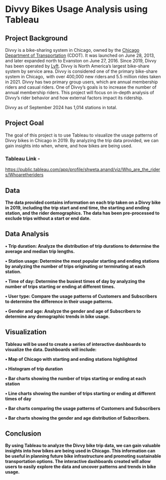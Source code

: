 # Divvy Bikes Usage Analysis using Tableau</p>

## Project Background

Divvy is a bike-sharing system in Chicago, owned by the [Chicago Department of Transportation](http://www.cityofchicago.org/city/en/depts/cdot.html) (CDOT). It was launched on June 28, 2013, and later expanded north to Evanston on June 27, 2016. Since 2019, Divvy has been operated by [Lyft](https://www.lyft.com/). Divvy is North America’s largest bike-share system by service area. Divvy is considered one of the primary bike-share system in Chicago,  with over 400,000 new riders and 5.5 million rides taken in 2021.  Divvy has two primary group users, which are annual membership riders and casual riders. One of Divvy’s goals is to increase the number of annual membership riders. This project will focus on in-depth analysis of Divvy’s rider behavior and how external factors impact its ridership.

Divvy as of September 2024 has 1,014 stations in total.

## Project Goal

The goal of this project is to use Tableau to visualize the usage patterns of Divvy bikes in Chicago in 2019. By analyzing the trip data provided, we can gain insights into when, where, and how bikes are being used.

### Tableau Link - 
  https://public.tableau.com/app/profile/shweta.anand/viz/Who_are_the_riders/Whoaretheriders
<b>

## Data

The data provided contains information on each trip taken on a Divvy bike in 2019, including the trip start and end time, the starting and ending station, and the rider demographics. The data has been pre-processed to exclude trips without a start or end date.

## Data Analysis

• Trip duration: Analyze the distribution of trip durations to determine the average and median trip lengths.

• Station usage: Determine the most popular starting and ending stations by analyzing the number of trips originating or terminating at each station.

• Time of day: Determine the busiest times of day by analyzing the number of trips starting or ending at different times.

• User type: Compare the usage patterns of Customers and Subscribers to determine the difference in their usage patterns.

• Gender and age: Analyze the gender and age of Subscribers to determine any demographic trends in bike usage.

## Visualization

Tableau will be used to create a series of interactive dashboards to visualize the data. Dashboards will include:

• Map of Chicago with starting and ending stations highlighted

• Histogram of trip duration

• Bar charts showing the number of trips starting or ending at each station

• Line charts showing the number of trips starting or ending at different times of day

• Bar charts comparing the usage patterns of Customers and Subscribers

• Bar charts showing the gender and age distribution of Subscribers.

## Conclusion

By using Tableau to analyze the Divvy bike trip data, we can gain valuable insights into how bikes are being used in Chicago. This information can be useful in planning future bike infrastructure and promoting sustainable transportation options. The interactive dashboards created will allow users to easily explore the data and uncover patterns and trends in bike usage.
